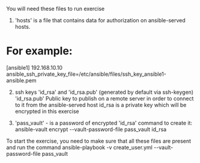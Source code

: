 You will need these files to run exercise

1) 'hosts' is a file that contains data for authorization on ansible-served hosts.
# For example:
[ansible1]
192.168.10.10
ansible_ssh_private_key_file=/etc/ansible/files/ssh_key_ansible1-ansible.pem

2) ssh keys 'id_rsa' and 'id_rsa.pub' (generated by default via ssh-keygen)
'id_rsa.pub' Public key to publish on a remote server in order to connect to it from the ansible-served host
id_rsa is a private key which will be encrypted in this exercise

3) 'pass_vault' - is a password of encrypted 'id_rsa'
command to create it:
ansible-vault encrypt --vault-password-file pass_vault id_rsa

To start the exercise, you need to make sure that all these files are present and run the command
ansible-playbook -v create_user.yml --vault-password-file pass_vault

